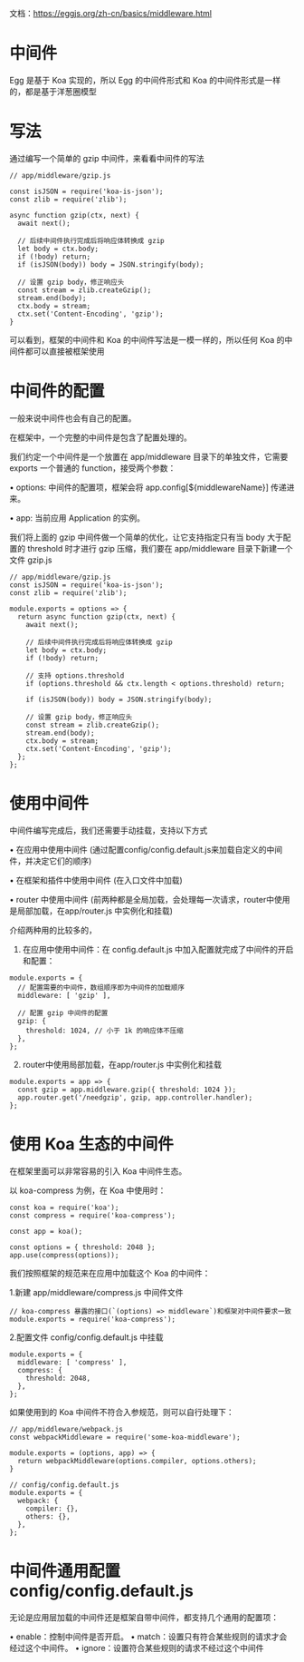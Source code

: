 
文档：https://eggjs.org/zh-cn/basics/middleware.html


# 中间件

Egg 是基于 Koa 实现的，所以 Egg 的中间件形式和 Koa 的中间件形式是一样的，都是基于洋葱圈模型



# 写法

通过编写一个简单的 gzip 中间件，来看看中间件的写法

```
// app/middleware/gzip.js

const isJSON = require('koa-is-json');
const zlib = require('zlib');

async function gzip(ctx, next) {
  await next();

  // 后续中间件执行完成后将响应体转换成 gzip
  let body = ctx.body;
  if (!body) return;
  if (isJSON(body)) body = JSON.stringify(body);

  // 设置 gzip body，修正响应头
  const stream = zlib.createGzip();
  stream.end(body);
  ctx.body = stream;
  ctx.set('Content-Encoding', 'gzip');
}
```

可以看到，框架的中间件和 Koa 的中间件写法是一模一样的，所以任何 Koa 的中间件都可以直接被框架使用


# 中间件的配置

一般来说中间件也会有自己的配置。

在框架中，一个完整的中间件是包含了配置处理的。

我们约定一个中间件是一个放置在 app/middleware 目录下的单独文件，它需要 exports 一个普通的 function，接受两个参数：

• options: 中间件的配置项，框架会将 app.config[${middlewareName}] 传递进来。

• app: 当前应用 Application 的实例。

我们将上面的 gzip 中间件做一个简单的优化，让它支持指定只有当 body 大于配置的 threshold 时才进行 gzip 压缩，我们要在 app/middleware 目录下新建一个文件 gzip.js

```
// app/middleware/gzip.js
const isJSON = require('koa-is-json');
const zlib = require('zlib');

module.exports = options => {
  return async function gzip(ctx, next) {
    await next();

    // 后续中间件执行完成后将响应体转换成 gzip
    let body = ctx.body;
    if (!body) return;

    // 支持 options.threshold
    if (options.threshold && ctx.length < options.threshold) return;

    if (isJSON(body)) body = JSON.stringify(body);

    // 设置 gzip body，修正响应头
    const stream = zlib.createGzip();
    stream.end(body);
    ctx.body = stream;
    ctx.set('Content-Encoding', 'gzip');
  };
};
```


# 使用中间件

中间件编写完成后，我们还需要手动挂载，支持以下方式

• 在应用中使用中间件    (通过配置config/config.default.js来加载自定义的中间件，并决定它们的顺序)

• 在框架和插件中使用中间件  (在入口文件中加载)

• router 中使用中间件   (前两种都是全局加载，会处理每一次请求，router中使用是局部加载，在app/router.js 中实例化和挂载)


介绍两种用的比较多的，

1. 在应用中使用中间件：在 config.default.js 中加入配置就完成了中间件的开启和配置：

```
module.exports = {
  // 配置需要的中间件，数组顺序即为中间件的加载顺序
  middleware: [ 'gzip' ],

  // 配置 gzip 中间件的配置
  gzip: {
    threshold: 1024, // 小于 1k 的响应体不压缩
  },
};
```

2. router中使用局部加载，在app/router.js 中实例化和挂载

```
module.exports = app => {
  const gzip = app.middleware.gzip({ threshold: 1024 });
  app.router.get('/needgzip', gzip, app.controller.handler);
};
```


# 使用 Koa 生态的中间件

在框架里面可以非常容易的引入 Koa 中间件生态。

以 koa-compress 为例，在 Koa 中使用时：

```
const koa = require('koa');
const compress = require('koa-compress');

const app = koa();

const options = { threshold: 2048 };
app.use(compress(options));
```

我们按照框架的规范来在应用中加载这个 Koa 的中间件：

1.新建 app/middleware/compress.js 中间件文件
```
// koa-compress 暴露的接口(`(options) => middleware`)和框架对中间件要求一致
module.exports = require('koa-compress');
```
2.配置文件 config/config.default.js 中挂载
```
module.exports = {
  middleware: [ 'compress' ],
  compress: {
    threshold: 2048,
  },
};
```

如果使用到的 Koa 中间件不符合入参规范，则可以自行处理下：

```
// app/middleware/webpack.js
const webpackMiddleware = require('some-koa-middleware');

module.exports = (options, app) => {
  return webpackMiddleware(options.compiler, options.others);
}

// config/config.default.js
module.exports = {
  webpack: {
    compiler: {},
    others: {},
  },
};
```



# 中间件通用配置 config/config.default.js 

无论是应用层加载的中间件还是框架自带中间件，都支持几个通用的配置项：

• enable：控制中间件是否开启。
• match：设置只有符合某些规则的请求才会经过这个中间件。
• ignore：设置符合某些规则的请求不经过这个中间件